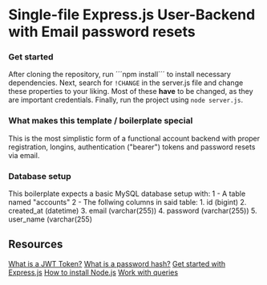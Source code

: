 # Single-file Express.js User-Backend with Email password resets

### Get started
After cloning the repository, run ´´´npm install´´´ to install necessary dependencies.
Next, search for ```!CHANGE``` in the server.js file and change these properties to your liking. Most of these **have** to be changed, as they are important credentials.
Finally, run the project using ```node server.js```.

### What makes this template / boilerplate special
This is the most simplistic form of a functional account backend with proper registration, longins, authentication ("bearer") tokens and password resets via email. 

### Database setup
 This boilerplate expects a basic MySQL database setup with:
    1 - A table named "accounts"
    2 - The follwing columns in said table:
        1. id (bigint)
        2. created_at (datetime)
        3. email (varchar(255))
        4. password (varchar(255))
        5. user_name (varchar(255)

## Resources
[What is a JWT Token?](https://jwt.io/introduction)
[What is a password hash?](https://www.techtarget.com/searchdatamanagement/definition/hashing)
[Get started with Express.js](https://expressjs.com/en/starter/hello-world.html)
[How to install Node.js](https://nodejs.org/en/learn/getting-started/how-to-install-nodejs)
[Work with queries](https://developer.mozilla.org/en-US/docs/Web/API/URLSearchParams)